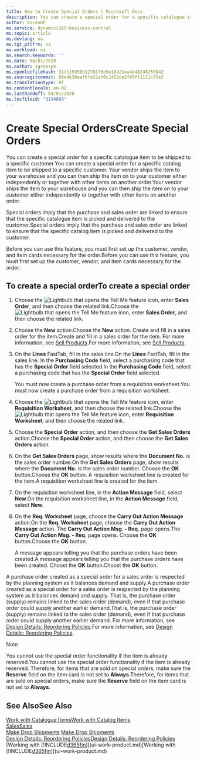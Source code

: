 ```yaml
---
title: How to Create Special Orders | Microsoft Docs
description: You can create a special order for a specific catalogue item to be shipped to a specific customer. Your vendor ships the item to your warehouse and you can then ship the item on to your customer either independently or together with other items on another order.
author: SorenGP
ms.service: dynamics365-business-central
ms.topic: article
ms.devlang: na
ms.tgt_pltfrm: na
ms.workload: na
ms.search.keywords: ''
ms.date: 04/01/2020
ms.author: sgroespe
ms.openlocfilehash: 31c119958b12701f6e5e18d21ea4b48246255042
ms.sourcegitcommit: 88e4b30eaf6fa32af0c1452ce2f85ff1111c75e2
ms.translationtype: HT
ms.contentlocale: en-NZ
ms.lasthandoff: 04/01/2020
ms.locfileid: "3194803"
---
```

# <a name="create-special-orders"></a><span data-ttu-id="3dbe6-104">Create Special Orders</span><span class="sxs-lookup"><span data-stu-id="3dbe6-104">Create Special Orders</span></span>
<span data-ttu-id="3dbe6-105">You can create a special order for a specific catalogue item to be shipped to a specific customer.</span><span class="sxs-lookup"><span data-stu-id="3dbe6-105">You can create a special order for a specific catalog item to be shipped to a specific customer.</span></span> <span data-ttu-id="3dbe6-106">Your vendor ships the item to your warehouse and you can then ship the item on to your customer either independently or together with other items on another order.</span><span class="sxs-lookup"><span data-stu-id="3dbe6-106">Your vendor ships the item to your warehouse and you can then ship the item on to your customer either independently or together with other items on another order.</span></span>  

<span data-ttu-id="3dbe6-107">Special orders imply that the purchase and sales order are linked to ensure that the specific catalogue item is picked and delivered to the customer.</span><span class="sxs-lookup"><span data-stu-id="3dbe6-107">Special orders imply that the purchase and sales order are linked to ensure that the specific catalog item is picked and delivered to the customer.</span></span>  

<span data-ttu-id="3dbe6-108">Before you can use this feature, you must first set up the customer, vendor, and item cards necessary for the order.</span><span class="sxs-lookup"><span data-stu-id="3dbe6-108">Before you can use this feature, you must first set up the customer, vendor, and item cards necessary for the order.</span></span>  

## <a name="to-create-a-special-order"></a><span data-ttu-id="3dbe6-109">To create a special order</span><span class="sxs-lookup"><span data-stu-id="3dbe6-109">To create a special order</span></span>  
1.  <span data-ttu-id="3dbe6-110">Choose the ![Lightbulb that opens the Tell Me feature](media/ui-search/search_small.png "Tell me what you want to do") icon, enter **Sales Order**, and then choose the related link.</span><span class="sxs-lookup"><span data-stu-id="3dbe6-110">Choose the ![Lightbulb that opens the Tell Me feature](media/ui-search/search_small.png "Tell me what you want to do") icon, enter **Sales Order**, and then choose the related link.</span></span>  
2. <span data-ttu-id="3dbe6-111">Choose the **New** action.</span><span class="sxs-lookup"><span data-stu-id="3dbe6-111">Choose the **New** action.</span></span> <span data-ttu-id="3dbe6-112">Create and fill in a  sales order for the item.</span><span class="sxs-lookup"><span data-stu-id="3dbe6-112">Create and fill in a  sales order for the item.</span></span> <span data-ttu-id="3dbe6-113">For more information, see [Sell Products](sales-how-sell-products.md).</span><span class="sxs-lookup"><span data-stu-id="3dbe6-113">For more information, see [Sell Products](sales-how-sell-products.md).</span></span>
3.  <span data-ttu-id="3dbe6-114">On the **Lines** FastTab, fill in the sales line.</span><span class="sxs-lookup"><span data-stu-id="3dbe6-114">On the **Lines** FastTab, fill in the sales line.</span></span> <span data-ttu-id="3dbe6-115">In the **Purchasing Code** field, select a purchasing code that has the **Special Order** field selected.</span><span class="sxs-lookup"><span data-stu-id="3dbe6-115">In the **Purchasing Code** field, select a purchasing code that has the **Special Order** field selected.</span></span>

    <span data-ttu-id="3dbe6-116">You must now create a purchase order from a requisition worksheet.</span><span class="sxs-lookup"><span data-stu-id="3dbe6-116">You must now create a purchase order from a requisition worksheet.</span></span>  
4. <span data-ttu-id="3dbe6-117">Choose the ![Lightbulb that opens the Tell Me feature](media/ui-search/search_small.png "Tell me what you want to do") icon, enter **Requisition Worksheet**, and then choose the related link.</span><span class="sxs-lookup"><span data-stu-id="3dbe6-117">Choose the ![Lightbulb that opens the Tell Me feature](media/ui-search/search_small.png "Tell me what you want to do") icon, enter **Requisition Worksheet**, and then choose the related link.</span></span>  
5. <span data-ttu-id="3dbe6-118">Choose the **Special Order** action, and then choose the **Get Sales Orders** action.</span><span class="sxs-lookup"><span data-stu-id="3dbe6-118">Choose the **Special Order** action, and then choose the **Get Sales Orders** action.</span></span>  
6.  <span data-ttu-id="3dbe6-119">On the **Get Sales Orders** page, show results where the **Document No.** is the sales order number.</span><span class="sxs-lookup"><span data-stu-id="3dbe6-119">On the **Get Sales Orders** page, show results where the **Document No.** is the sales order number.</span></span> <span data-ttu-id="3dbe6-120">Choose the **OK** button.</span><span class="sxs-lookup"><span data-stu-id="3dbe6-120">Choose the **OK** button.</span></span> <span data-ttu-id="3dbe6-121">A requisition worksheet line is created for the item.</span><span class="sxs-lookup"><span data-stu-id="3dbe6-121">A requisition worksheet line is created for the item.</span></span>  
7.  <span data-ttu-id="3dbe6-122">On the requisition worksheet line, in the **Action Message** field, select **New**.</span><span class="sxs-lookup"><span data-stu-id="3dbe6-122">On the requisition worksheet line, in the **Action Message** field, select **New**.</span></span>  
8.  <span data-ttu-id="3dbe6-123">On the **Req. Worksheet** page, choose the **Carry Out Action Message** action.</span><span class="sxs-lookup"><span data-stu-id="3dbe6-123">On the **Req. Worksheet** page, choose the **Carry Out Action Message** action.</span></span> <span data-ttu-id="3dbe6-124">The **Carry Out Action Msg. - Req.** page opens.</span><span class="sxs-lookup"><span data-stu-id="3dbe6-124">The **Carry Out Action Msg. - Req.** page opens.</span></span> <span data-ttu-id="3dbe6-125">Choose the **OK** button.</span><span class="sxs-lookup"><span data-stu-id="3dbe6-125">Choose the **OK** button.</span></span>  

    <span data-ttu-id="3dbe6-126">A message appears telling you that the purchase orders have been created.</span><span class="sxs-lookup"><span data-stu-id="3dbe6-126">A message appears telling you that the purchase orders have been created.</span></span> <span data-ttu-id="3dbe6-127">Choost the **OK** button.</span><span class="sxs-lookup"><span data-stu-id="3dbe6-127">Choost the **OK** button.</span></span>  

<span data-ttu-id="3dbe6-128">A purchase order created as a special order for a sales order is respected by the planning system as it balances demand and supply.</span><span class="sxs-lookup"><span data-stu-id="3dbe6-128">A purchase order created as a special order for a sales order is respected by the planning system as it balances demand and supply.</span></span> <span data-ttu-id="3dbe6-129">That is, the purchase order (supply) remains linked to the sales order (demand), even if that purchase order could supply another earlier demand.</span><span class="sxs-lookup"><span data-stu-id="3dbe6-129">That is, the purchase order (supply) remains linked to the sales order (demand), even if that purchase order could supply another earlier demand.</span></span> <span data-ttu-id="3dbe6-130">For more information, see [Design Details: Reordering Policies](design-details-reservation-order-tracking-and-action-messaging.md).</span><span class="sxs-lookup"><span data-stu-id="3dbe6-130">For more information, see [Design Details: Reordering Policies](design-details-reservation-order-tracking-and-action-messaging.md).</span></span>  

> [!NOTE]  
>  <span data-ttu-id="3dbe6-131">You cannot use the special order functionality if the item is already reserved.</span><span class="sxs-lookup"><span data-stu-id="3dbe6-131">You cannot use the special order functionality if the item is already reserved.</span></span> <span data-ttu-id="3dbe6-132">Therefore, for items that are sold on special orders, make sure the **Reserve** field on the item card is not set to **Always**.</span><span class="sxs-lookup"><span data-stu-id="3dbe6-132">Therefore, for items that are sold on special orders, make sure the **Reserve** field on the item card is not set to **Always**.</span></span>  

## <a name="see-also"></a><span data-ttu-id="3dbe6-133">See Also</span><span class="sxs-lookup"><span data-stu-id="3dbe6-133">See Also</span></span>  
[<span data-ttu-id="3dbe6-134">Work with Catalogue Items</span><span class="sxs-lookup"><span data-stu-id="3dbe6-134">Work with Catalog Items</span></span>](inventory-how-work-nonstock-items.md)  
[<span data-ttu-id="3dbe6-135">Sales</span><span class="sxs-lookup"><span data-stu-id="3dbe6-135">Sales</span></span>](sales-manage-sales.md)  
<span data-ttu-id="3dbe6-136">[Make Drop Shipments](sales-how-drop-shipment.md) </span><span class="sxs-lookup"><span data-stu-id="3dbe6-136">[Make Drop Shipments](sales-how-drop-shipment.md) </span></span>  
[<span data-ttu-id="3dbe6-137">Design Details: Reordering Policies</span><span class="sxs-lookup"><span data-stu-id="3dbe6-137">Design Details: Reordering Policies</span></span>](design-details-reservation-order-tracking-and-action-messaging.md)  
<span data-ttu-id="3dbe6-138">[Working with [!INCLUDE[d365fin](includes/d365fin_md.md)]](ui-work-product.md)</span><span class="sxs-lookup"><span data-stu-id="3dbe6-138">[Working with [!INCLUDE[d365fin](includes/d365fin_md.md)]](ui-work-product.md)</span></span>
